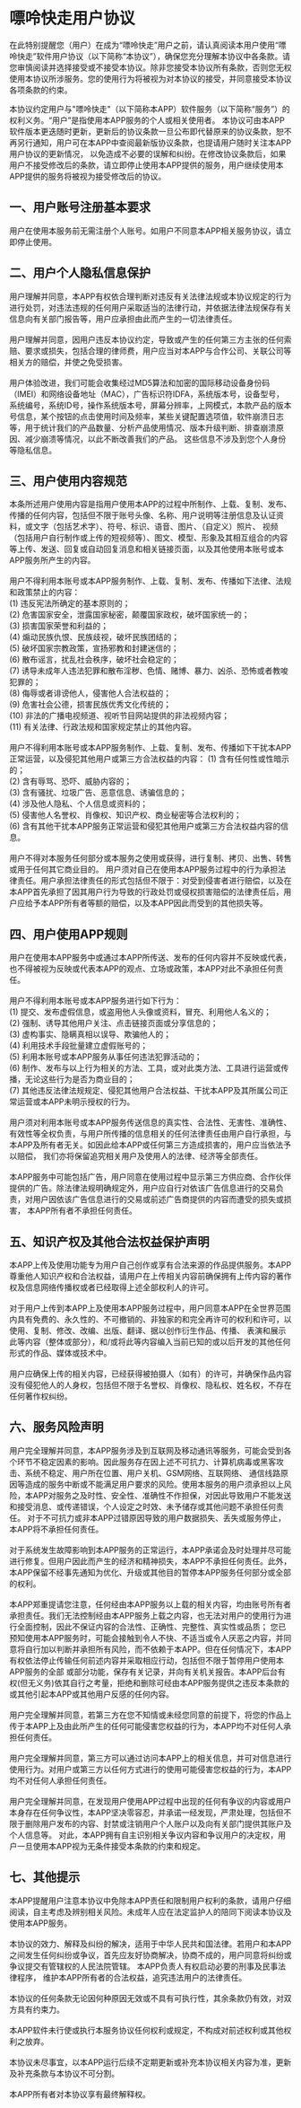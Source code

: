 # 嘌呤快走用户协议
在此特别提醒您（用户）在成为“嘌呤快走”用户之前，请认真阅读本用户使用“嘌呤快走”软件用户协议（以下简称“本协议”），确保您充分理解本协议中各条款。请您审慎阅读并选择接受或不接受本协议。除非您接受本协议所有条款，否则您无权使用本协议所涉服务。您的使用行为将被视为对本协议的接受，并同意接受本协议各项条款的约束。<br>

本协议约定用户与"嘌呤快走"（以下简称本APP）软件服务（以下简称“服务”）的权利义务。“用户”是指使用本APP服务的个人或相关使用者。 本协议可由本APP软件版本更迭随时更新，更新后的协议条款一旦公布即代替原来的协议条款，恕不再另行通知，用户可在本APP中查阅最新版协议条款，也提请用户随时关注本APP用户协议的更新情况， 以免造成不必要的误解和纠纷。在修改协议条款后，如果用户不接受修改后的条款，请立即停止使用本APP提供的服务，用户继续使用本APP提供的服务将被视为接受修改后的协议。

## 一、用户账号注册基本要求
用户在使用本服务前无需注册个人账号。如用户不同意本APP相关服务协议，请立即停止使用。

## 二、用户个人隐私信息保护
用户理解并同意，本APP有权依合理判断对违反有关法律法规或本协议规定的行为进行处罚，对违法违规的任何用户采取适当的法律行动，并依据法律法规保存有关信息向有关部门报告等，用户应承担由此而产生的一切法律责任。<br>
<br>
用户理解并同意，因用户违反本协议约定，导致或产生的任何第三方主张的任何索赔、要求或损失，包括合理的律师费，用户应当对本APP与合作公司、关联公司等相关方的赔偿，并使之免受损害。<br>
<br>
用户体验改进，我们可能会收集经过MD5算法和加密的国际移动设备身份码（IMEI）和网络设备地址（MAC），广告标识符IDFA，系统版本号，设备型号，系统编号，系统ID号，操作系统版本号，屏幕分辨率，上网模式，本款产品的版本号信息，某个按钮的点击使用时间及频率，某些关键配置选项值，软件崩溃日志等，用于统计我们的产品数量、分析产品使用情况、版本升级判断、排查崩溃原因、减少崩溃等情况，以此不断改善我们的产品。 这些信息不涉及到您个人身份等隐私信息。

## 三、用户使用内容规范
本条所述用户使用内容是指用户使用本APP的过程中所制作、上载、复制、发布、传播的任何内容，包括但不限于账号头像、名称、用户说明等注册信息及认证资料，或文字（包括艺术字）、符号、标识、语音、图片、（自定义）照片、 视频（包括用户自行制作或上传的短视频等）、图文、模型、形象及其相互组合的内容等上传、发送、回复或自动回复消息和相关链接页面，以及其他使用本账号或本APP服务所产生的内容。<br>
<br>
用户不得利用本账号或本APP服务制作、上载、复制、发布、传播如下法律、法规和政策禁止的内容：<br>
(1) 违反宪法所确定的基本原则的；<br>
(2) 危害国家安全，泄露国家秘密，颠覆国家政权，破坏国家统一的；<br>
(3) 损害国家荣誉和利益的；<br>
(4) 煽动民族仇恨、民族歧视，破坏民族团结的；<br>
(5) 破坏国家宗教政策，宣扬邪教和封建迷信的；<br>
(6) 散布谣言，扰乱社会秩序，破坏社会稳定的；<br>
(7) 诱导未成年人违法犯罪和散布淫秽、色情、赌博、暴力、凶杀、恐怖或者教唆犯罪的；<br>
(8) 侮辱或者诽谤他人，侵害他人合法权益的；<br>
(9) 危害社会公德，损害民族优秀文化传统的；<br>
(10) 非法的广播电视频道、视听节目网站提供的非法视频内容；<br>
(11) 有关法律、行政法规和国家规定禁止的其他内容。<br>
<br>
用户不得利用本账号或本APP服务制作、上载、复制、发布、传播如下干扰本APP正常运营，以及侵犯其他用户或第三方合法权益的内容：
(1) 含有任何性或性暗示的；<br>
(2) 含有辱骂、恐吓、威胁内容的；<br>
(3) 含有骚扰、垃圾广告、恶意信息、诱骗信息的；<br>
(4) 涉及他人隐私、个人信息或资料的；<br>
(5) 侵害他人名誉权、肖像权、知识产权、商业秘密等合法权利的；<br>
(6) 含有其他干扰本APP服务正常运营和侵犯其他用户或第三方合法权益内容的信息。<br>
<br>
用户不得对本服务任何部分或本服务之使用或获得，进行复制、拷贝、出售、转售或用于任何其它商业目的。
用户须对自己在使用本APP服务过程中的行为承担法律责任。用户承担法律责任的形式包括但不限于：对受到侵害者进行赔偿，以及在本APP首先承担了因其用户行为导致的行政处罚或侵权损害赔偿的法律责任后，用户应给予本APP所有者等额的赔偿，以及本APP因此而受到的其他损失等。

## 四、用户使用APP规则
用户在使用本APP服务中或通过本APP所传送、发布的任何内容并不反映或代表，也不得被视为反映或代表本APP的观点、立场或政策，本APP对此不承担任何责任。<br>
<br>
用户不得利用本账号或本APP服务进行如下行为：<br>
(1) 提交、发布虚假信息，或盗用他人头像或资料，冒充、利用他人名义的；<br>
(2) 强制、诱导其他用户关注、点击链接页面或分享信息的；<br>
(3) 虚构事实、隐瞒真相以误导、欺骗他人的；<br>
(4) 利用技术手段批量建立虚假账号的；<br>
(5) 利用本账号或本APP服务从事任何违法犯罪活动的；<br>
(6) 制作、发布与以上行为相关的方法、工具，或对此类方法、工具进行运营或传播，无论这些行为是否为商业目的；<br>
(7) 其他违反法律法规规定、侵犯其他用户合法权益、干扰本APP及其所属公司正常运营或本APP未明示授权的行为。<br>
<br>
用户须对利用本账号或本APP服务传送信息的真实性、合法性、无害性、准确性、有效性等全权负责，与用户所传播的信息相关的任何法律责任由用户自行承担，与本APP及所有者无关。如因此给本APP或任何第三方造成损害的，用户应当依法予以赔偿， 我们亦将保留追究相关用户及使用人的法律、经济等全部责任。<br>
<br>
本APP服务中可能包括广告，用户同意在使用过程中显示第三方供应商、合作伙伴提供的广告。除法律法规明确规定外，用户应自行对依该广告信息进行的交易负责，对用户因依该广告信息进行的交易或前述广告商提供的内容而遭受的损失或损害， 本APP所有者不承担任何责任。

## 五、知识产权及其他合法权益保护声明
本APP上传及使用功能专为用户自己创作或享有合法来源的作品提供服务。本APP尊重他人知识产权和合法权益，请用户在上传相关内容前确保拥有上传内容的著作权及信息网络传播权或者已经取得上述全部权利人的许可。<br>
<br>
对于用户上传到本APP上及使用本APP服务过程中，用户同意本APP在全世界范围内具有免费的、永久性的、不可撤销的、非独家的和完全再许可的权利和许可，以使用、复制、修改、改编、出版、翻译、据以创作衍生作品、传播、 表演和展示此等内容（整体或部分），和/或将此等内容编入当前已知的或以后开发的其他任何形式的作品、媒体或技术中。<br>
<br>
用户应确保上传的相关内容，已经获得被拍摄人（如有）的许可，并确保作品内容没有侵犯他人的人身权，包括但不限于名誉权、肖像权、隐私权、姓名权，不存在任何著作权纠纷。<br>

## 六、服务风险声明
用户完全理解并同意，本APP服务涉及到互联网及移动通讯等服务，可能会受到各个环节不稳定因素的影响。因此服务存在因上述不可抗力、计算机病毒或黑客攻击、系统不稳定、用户所在位置、用户关机、GSM网络、互联网络、 通信线路原因等造成的服务中断或不能满足用户要求的风险。使用本服务的用户须承担以上风险，本APP对服务之及时性、安全性、准确性不作担保，对因此导致用户不能发送和接受消息、或传递错误，个人设定之时效、未予储存或其他问题不承担任何责任。 对于不可抗力或非本APP过错原因导致的用户数据损失、丢失或服务停止，本APP将不承担任何责任。<br>
<br>
对于系统发生故障影响到本APP服务的正常运行，本APP承诺会及时处理并尽可能进行修复。但用户因此而产生的经济和精神损失，本APP不承担任何责任。此外，本APP保留不经事先通知为优化、升级或其他目的暂停本APP服务任何部分或全部的权利。<br>
<br>
本APP郑重提请您注意，任何经由本APP服务以上载的相关内容，均由账号所有者承担责任。我们无法控制经由本APP服务上载之内容，也无法对用户的使用行为进行全面控制，因此不保证内容的合法性、正确性、完整性、真实性或品质； 您已预知使用本APP服务时，可能会接触到令人不快、不适当或令人厌恶之内容，并同意将自行加以判断并承担所有风险，而不依赖于本APP。但在任何情况下，本APP有权依法停止传输任何前述内容并采取相应行动，包括但不限于暂停用户使用本APP服务的全部 或部分功能，保存有关记录，并向有关机关报告。本APP后台有权(但无义务)依其自行之考量，拒绝和删除可经由本APP服务提供之违反本条款的或其他引起本APP或其他用户反感的任何内容。<br>
<br>
用户完全理解并同意，若第三方在您不知情或未经您同意的前提下，将您的作品上传于本APP上及由此所产生的任何可能侵害您权益的行为，本APP均不对任何人承担任何责任。<br>
<br>
用户完全理解并同意，第三方可以通过访问本APP上的相关信息，并可对信息进行使用行为。对用户或第三方以任何方式进行的使用可能侵害您权益的行为，本APP均不对任何人承担任何责任。<br>
<br>
用户完全理解并同意，在发现用户使用APP过程中出现的任何有争议的内容或用户本身存在任何争议性，本APP坚决零容忍，并承诺一经发现，严肃处理，包括但不限于删除用户发布的内容、封禁或注销用户个人账户以及向有关部门提供其账户及个人信息等。 对此，本APP拥有自主识别相关争议内容和争议用户的决定权，用户一旦使用本APP视为无条件接受本条款的约束和规定。<br>

## 七、其他提示
本APP提醒用户注意本协议中免除本APP责任和限制用户权利的条款，请用户仔细阅读，自主考虑及辨别相关风险。未成年人应在法定监护人的陪同下阅读本协议及使用本APP服务。<br>
<br>
本协议的效力、解释及纠纷的解决，适用于中华人民共和国法律。若用户和本APP之间发生任何纠纷或争议，首先应友好协商解决，协商不成的，用户同意将纠纷或争议提交有管辖权的人民法院管辖。 本APP负责人有权启动必要的刑事及民事法律程序， 维护本APP所有者的合法权益，追究违法用户的法律责任。<br>
<br>
本协议的任何条款无论因何种原因无效或不具有可执行性，其余条款仍有效，对双方具有约束力。<br>
<br>
本APP软件未行使或执行本服务协议任何权利或规定，不构成对前述权利或其他权利之放弃。<br>
<br>
本协议未尽事宜，以本APP运行后续不定期更新或补充本协议相关内容为准，更新及补充条款与本协议不可分割。<br>
<br>
本APP所有者对本协议享有最终解释权。
